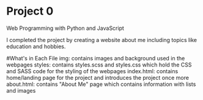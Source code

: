 # Project 0

Web Programming with Python and JavaScript

I completed the project by creating a website about me including topics like education and hobbies.

#What's in Each File
img:
  contains images and background used in the webpages
styles:
  contains styles.scss and styles.css which hold the CSS and SASS code for the styling of the webpages
index.html:
  contains home/landing page for the project and introduces the project once more
about.html:
  contains "About Me" page which contains information with lists and images

